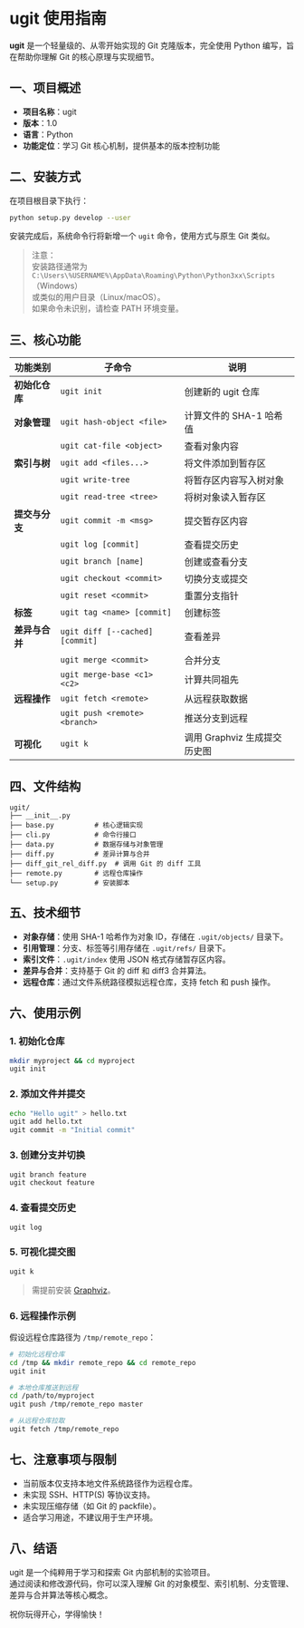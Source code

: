 # ugit 使用指南

**ugit** 是一个轻量级的、从零开始实现的 Git 克隆版本，完全使用 Python 编写，旨在帮助你理解 Git 的核心原理与实现细节。

## 一、项目概述

- **项目名称**：ugit
- **版本**：1.0
- **语言**：Python
- **功能定位**：学习 Git 核心机制，提供基本的版本控制功能

## 二、安装方式

在项目根目录下执行：

```bash
python setup.py develop --user
```

安装完成后，系统命令行将新增一个 `ugit` 命令，使用方式与原生 Git 类似。

> 注意：  
> 安装路径通常为  
> `C:\Users\%USERNAME%\AppData\Roaming\Python\Python3xx\Scripts`（Windows）  
> 或类似的用户目录（Linux/macOS）。  
> 如果命令未识别，请检查 PATH 环境变量。

## 三、核心功能

| 功能类别       | 子命令                          | 说明                         |
| -------------- | ------------------------------- | ---------------------------- |
| **初始化仓库** | `ugit init`                     | 创建新的 ugit 仓库           |
| **对象管理**   | `ugit hash-object <file>`       | 计算文件的 SHA-1 哈希值      |
|                | `ugit cat-file <object>`        | 查看对象内容                 |
| **索引与树**   | `ugit add <files...>`           | 将文件添加到暂存区           |
|                | `ugit write-tree`               | 将暂存区内容写入树对象       |
|                | `ugit read-tree <tree>`         | 将树对象读入暂存区           |
| **提交与分支** | `ugit commit -m <msg>`          | 提交暂存区内容               |
|                | `ugit log [commit]`             | 查看提交历史                 |
|                | `ugit branch [name]`            | 创建或查看分支               |
|                | `ugit checkout <commit>`        | 切换分支或提交               |
|                | `ugit reset <commit>`           | 重置分支指针                 |
| **标签**       | `ugit tag <name> [commit]`      | 创建标签                     |
| **差异与合并** | `ugit diff [--cached] [commit]` | 查看差异                     |
|                | `ugit merge <commit>`           | 合并分支                     |
|                | `ugit merge-base <c1> <c2>`     | 计算共同祖先                 |
| **远程操作**   | `ugit fetch <remote>`           | 从远程获取数据               |
|                | `ugit push <remote> <branch>`   | 推送分支到远程               |
| **可视化**     | `ugit k`                        | 调用 Graphviz 生成提交历史图 |

## 四、文件结构

```
ugit/
├── __init__.py
├── base.py          # 核心逻辑实现
├── cli.py           # 命令行接口
├── data.py          # 数据存储与对象管理
├── diff.py          # 差异计算与合并
├── diff_git_rel_diff.py  # 调用 Git 的 diff 工具
├── remote.py        # 远程仓库操作
└── setup.py         # 安装脚本
```

## 五、技术细节

- **对象存储**：使用 SHA-1 哈希作为对象 ID，存储在 `.ugit/objects/` 目录下。
- **引用管理**：分支、标签等引用存储在 `.ugit/refs/` 目录下。
- **索引文件**：`.ugit/index` 使用 JSON 格式存储暂存区内容。
- **差异与合并**：支持基于 Git 的 diff 和 diff3 合并算法。
- **远程仓库**：通过文件系统路径模拟远程仓库，支持 fetch 和 push 操作。

## 六、使用示例

### 1. 初始化仓库

```bash
mkdir myproject && cd myproject
ugit init
```

### 2. 添加文件并提交

```bash
echo "Hello ugit" > hello.txt
ugit add hello.txt
ugit commit -m "Initial commit"
```

### 3. 创建分支并切换

```bash
ugit branch feature
ugit checkout feature
```

### 4. 查看提交历史

```bash
ugit log
```

### 5. 可视化提交图

```bash
ugit k
```

> 需提前安装 [Graphviz](https://graphviz.org/download/)。

### 6. 远程操作示例

假设远程仓库路径为 `/tmp/remote_repo`：

```bash
# 初始化远程仓库
cd /tmp && mkdir remote_repo && cd remote_repo
ugit init

# 本地仓库推送到远程
cd /path/to/myproject
ugit push /tmp/remote_repo master

# 从远程仓库拉取
ugit fetch /tmp/remote_repo
```

## 七、注意事项与限制

- 当前版本仅支持本地文件系统路径作为远程仓库。
- 未实现 SSH、HTTP(S) 等协议支持。
- 未实现压缩存储（如 Git 的 packfile）。
- 适合学习用途，不建议用于生产环境。

## 八、结语

ugit 是一个纯粹用于学习和探索 Git 内部机制的实验项目。  
通过阅读和修改源代码，你可以深入理解 Git 的对象模型、索引机制、分支管理、差异与合并算法等核心概念。

祝你玩得开心，学得愉快！